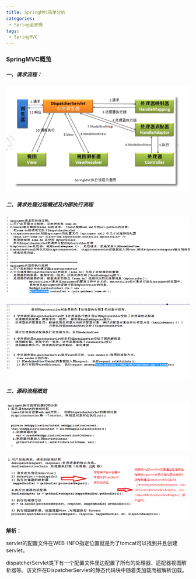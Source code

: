 ```yaml
---
title: SpringMVC简单分析
categories:
 - Spring全家桶
tags:
 - SpringMVC
---
```


### SpringMVC概览

##### 一、请求流程：

![](../sources/img/springmvc执行流程.png)

##### 二、请求处理过程概述及内部执行流程

![](../sources/img/springmvc处理流程.png)

![](../sources/img/springmvc内部执行流程.png)

##### 三、源码流程概览

![](../sources/img/DisparchServlet初始化.png)

![](../sources/img/springmvc中各组件的做法.png)

**解析：**

servlet的配置文件在WEB-INFO指定位置就是为了tomcat可以找到并且创建servlet。

dispatcherServlet类下有一个配置文件里边配置了所有的处理器、适配器视图解析器等。该文件在DispatcherServlet的静态代码块中随着类加载而被解析加载。

